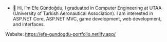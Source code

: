 - 👋 Hi, I’m Efe Gündoğdu, I graduated in Computer Engineering at UTAA (University of Turkish Aeronautical Association).
I am interested in ASP.NET Core, ASP.NET MVC, game development, web development, and interfaces.

Website: https://efe-gundogdu-portfolio.netlify.app/
